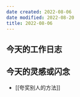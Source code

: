 ```yaml
---
date created: 2022-08-06
date modified: 2022-08-20
title: 2022-08-06
---
```


## 今天的工作日志

## 今天的灵感或闪念

- [[夸奖别人的方法]]
